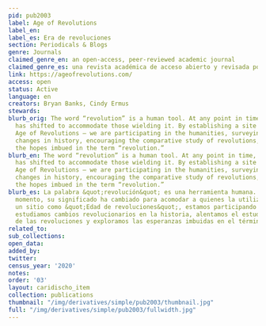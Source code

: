 ```yaml
---
pid: pub2003
label: Age of Revolutions
label_en:
label_es: Era de revoluciones
section: Periodicals & Blogs
genre: Journals
claimed_genre_en: an open-access, peer-reviewed academic journal
claimed_genre_es: una revista académica de acceso abierto y revisada por pares
link: https://ageofrevolutions.com/
access: open
status: Active
language: en
creators: Bryan Banks, Cindy Ermus
stewards:
blurb_orig: The word “revolution” is a human tool. At any point in time, its meaning
  has shifted to accommodate those wielding it. By establishing a site like this —
  Age of Revolutions — we are participating in the humanities, surveying revolutionary
  changes in history, encouraging the comparative study of revolutions, and exploring
  the hopes imbued in the term “revolution.”
blurb_en: The word “revolution” is a human tool. At any point in time, its meaning
  has shifted to accommodate those wielding it. By establishing a site like this —
  Age of Revolutions — we are participating in the humanities, surveying revolutionary
  changes in history, encouraging the comparative study of revolutions, and exploring
  the hopes imbued in the term “revolution.”
blurb_es: La palabra &quot;revolución&quot; es una herramienta humana. En cualquier
  momento, su significado ha cambiado para acomodar a quienes la utilizan. Al establecer
  un sitio como &quot;Edad de revoluciones&quot;, estamos participando en las humanidades,
  estudiamos cambios revolucionarios en la historia, alentamos el estudio comparativo
  de las revoluciones y exploramos las esperanzas imbuidas en el término &quot;revolución&quot;.
related_to:
sub_collections:
open_data:
added_by:
twitter:
census_year: '2020'
notes:
order: '03'
layout: caridischo_item
collection: publications
thumbnail: "/img/derivatives/simple/pub2003/thumbnail.jpg"
full: "/img/derivatives/simple/pub2003/fullwidth.jpg"
---
```

